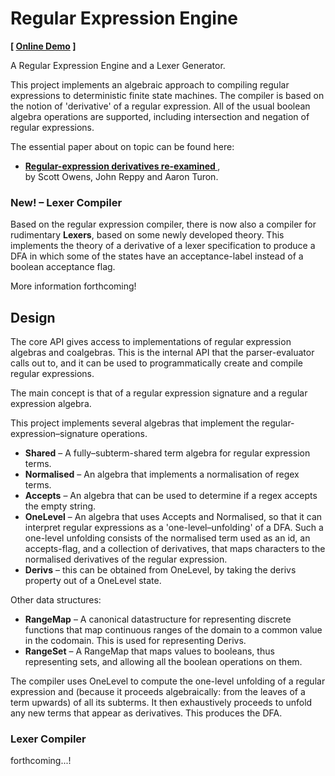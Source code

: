 Regular Expression Engine
=========================

**[ [Online Demo][demo] ]**

A Regular Expression Engine and a Lexer Generator. 

This project implements an algebraic approach to compiling regular expressions to deterministic finite state machines. 
The compiler is based on the notion of 'derivative' of a regular expression. 
All of the usual boolean algebra operations are supported, including intersection and negation of regular expressions. 

The essential paper about on topic can be found here: 

* **[Regular-expression derivatives re-examined
][paper]**,  
  by Scott Owens, John Reppy and Aaron Turon.


### New! – Lexer Compiler

Based on the regular expression compiler, there is now also a compiler for rudimentary **Lexers**, based on some newly developed theory. This implements the theory of a derivative of a lexer specification to produce a DFA in which some of the states have an acceptance-label instead of a boolean acceptance flag. 

More information forthcoming!

[demo]: https://alwinb.github.io/ab-regex/test/compiler.html
[paper]: https://www.ccs.neu.edu/home/turon/re-deriv.pdf

Design
------

The core API gives access to implementations of regular expression algebras and coalgebras. This is the internal API that the parser-evaluator calls out to, and it can be used to programmatically create and compile regular expressions. 

The main concept is that of a regular expression signature and a regular expression algebra.

This project implements several algebras that implement the regular-expression–signature operations. 

- **Shared** – A fully–subterm-shared term algebra for regular expression terms. 
- **Normalised** – An algebra that implements a normalisation of regex terms. 
- **Accepts** – An algebra that can be used to determine if a regex accepts the empty string. 
- **OneLevel** – An algebra that uses Accepts and Normalised, so that it can interpret regular expressions as a 'one-level–unfolding' of a DFA. Such a one-level unfolding consists of the normalised term used as an id, an accepts-flag, and a collection of derivatives, that maps characters to the normalised derivatives of the regular expression.
- **Derivs** – this can be obtained from OneLevel, by taking the derivs property out of a OneLevel state. 

Other data structures:

- **RangeMap** – A canonical datastructure for representing discrete functions that map continuous ranges of the domain to a common value in the codomain. This is used for representing Derivs. 
- **RangeSet** – A RangeMap that maps values to booleans, thus representing sets, and allowing all the boolean operations on them. 

The compiler uses OneLevel to compute the one-level unfolding of a regular expression and (because it proceeds algebraically: from the leaves of a term upwards) of all its subterms. It then exhaustively proceeds to unfold any new terms that appear as derivatives. This produces the DFA. 


### Lexer Compiler

forthcoming...!
